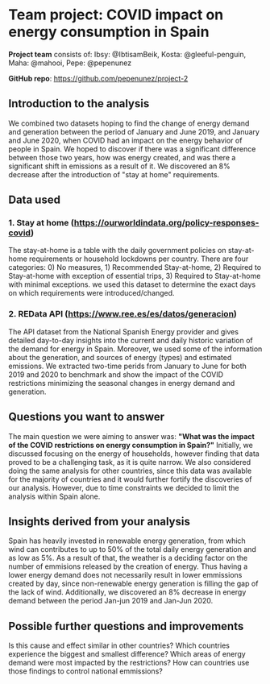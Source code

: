 # Team project: COVID impact on energy consumption in Spain

**Project team** consists of:
Ibsy: @IbtisamBeik,
Kosta: @gleeful-penguin,
Maha: @mahooi,
Pepe: @pepenunez

**GitHub repo**: https://github.com/pepenunez/project-2


## Introduction to the analysis
We combined two datasets hoping to find the change of energy demand and generation between the period of January and June 2019, and January and June 2020, when COVID had an impact on the energy behavior of people in Spain. We hoped to discover if there was a significant difference between those two years, how was energy created, and was there a significant shift in emissions as a result of it. We discovered an 8% decrease after the introduction of "stay at home" requirements.


## Data used

   ### 1. Stay at home (https://ourworldindata.org/policy-responses-covid)
The stay-at-home is a table with the daily government policies on stay-at-home requirements or household lockdowns per country. There are four categories: 0) No measures, 1) Recommended Stay-at-home, 2) Required to Stay-at-home with exception of essential trips, 3) Required to Stay-at-home with minimal exceptions. we used this dataset to determine the exact days on which requirements were introduced/changed. 

   ### 2. REData API (https://www.ree.es/es/datos/generacion)
The API dataset from the National Spanish Energy provider and gives detailed day-to-day insights into the current and daily historic variation of the demand for energy in Spain. Moreover, we used some of the information about the generation, and sources of energy (types) and estimated emissions. We extracted two-time perids from January to June for both 2019 and 2020 to benchmark and show the impact of the COVID restrictions minimizing the seasonal changes in energy demand and generation.


## Questions you want to answer
The main question we were aiming to answer was: **"What was the impact of the COVID restrictions on energy consumption in Spain?"** Initially, we discussed focusing on the energy of households, however finding that data proved to be a challenging task, as it is quite narrow. We also considered doing the same analysis for other countries, since this data was available for the majority of countries and it would further fortify the discoveries of our analysis. However, due to time constraints we decided to limit the analysis within Spain alone.


## Insights derived from your analysis
Spain has heavily invested in renewable energy generation, from which wind can contributes to up to 50% of the total daily energy generation and as low as 5%. As a result of that, the weather is a deciding factor on the number of emmisions released by the creation of energy. Thus having a lower energy demand does not necessarily result in lower emmissions created by day, since non-renewable energy generation is filling the gap of the lack of wind. Additionally, we discovered an 8% decrease in energy demand between the period Jan-jun 2019 and Jan-Jun 2020.


## Possible further questions and improvements
Is this cause and effect similar in other countries? 
Which countries experience the biggest and smallest difference? 
Which areas of energy demand were most impacted by the restrictions?
How can countries use those findings to control national emmissions?
